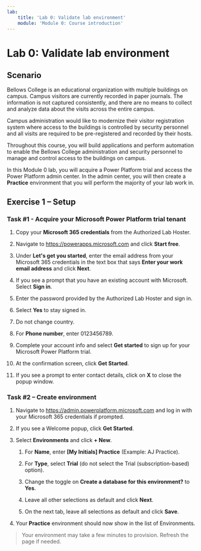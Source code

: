 ```yaml
---
lab:
    title: 'Lab 0: Validate lab environment'
    module: 'Module 0: Course introduction'
---
```


# Lab 0: Validate lab environment

## Scenario

Bellows College is an educational organization with multiple buildings on
campus. Campus visitors are currently recorded in paper journals. The information is not captured consistently, and there are no means to collect and analyze data about the visits across the entire campus.

Campus administration would like to modernize their visitor registration system where access to the buildings is controlled by security personnel and all visits are required to be pre-registered and recorded by their hosts.

Throughout this course, you will build applications and perform automation to enable the Bellows College administration and security personnel to manage and control access to the buildings on campus.

In this Module 0 lab, you will acquire a Power Platform trial and access the Power Platform admin center. In the admin center, you will then create a **Practice** environment that you will perform the majority of your lab work in.

## Exercise 1 – Setup

### Task \#1 - Acquire your Microsoft Power Platform trial tenant

1. Copy your **Microsoft 365 credentials** from the Authorized Lab Hoster.

1. Navigate to <https://powerapps.microsoft.com> and click **Start free**.

1. Under **Let's get you started**, enter the email address from your Microsoft 365 credentials in the text box that says **Enter your work email address** and click **Next**.

1. If you see a prompt that you have an existing account with Microsoft. Select **Sign in**.

1. Enter the password provided by the Authorized Lab Hoster and sign in.

1. Select **Yes** to stay signed in.

1. Do not change country.

1. For **Phone number**, enter 0123456789.

1. Complete your account info and select **Get started** to sign up for your Microsoft Power Platform trial.

1. At the confirmation screen, click **Get Started**.

1. If you see a prompt to enter contact details, click on **X** to close the popup window.

### Task \#2 – Create environment

1. Navigate to <https://admin.powerplatform.microsoft.com> and log in with your Microsoft 365 credentials if prompted.

1. If you see a Welcome popup, click **Get Started**.

1. Select **Environments** and click **+ New**.

    1. For **Name**, enter **[My Initials] Practice** (Example: AJ Practice).

    1. For **Type**, select **Trial** (do not select the Trial
        (subscription-based) option).

    1. Change the toggle on **Create a database for this environment?** to **Yes**.

    1. Leave all other selections as default and click **Next**.

    1. On the next tab, leave all selections as default and click **Save**.

1. Your **Practice** environment should now show in the list of Environments.

> Your environment may take a few minutes to provision. Refresh the page if needed.
